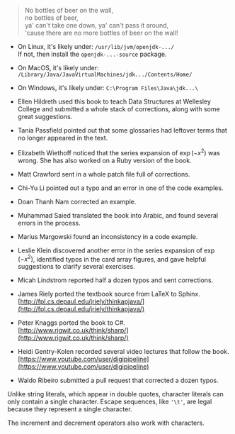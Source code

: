 > No bottles of beer on the wall,<br/>
> no bottles of beer,<br/>
> ya' can't take one down, ya' can't pass it around,<br/>
> 'cause there are no more bottles of beer on the wall!




*  On Linux, it's likely under: `/usr/lib/jvm/openjdk-.../` <br/>If not, then install the `openjdk-...-source` package.
*  On MacOS, it's likely under: <br/> `/Library/Java/JavaVirtualMachines/jdk.../Contents/Home/`
*  On Windows, it's likely under: `C:\Program Files\Java\jdk...\`



*  Ellen Hildreth used this book to teach Data Structures at Wellesley College and submitted a whole stack of corrections, along with some great suggestions.
*  Tania Passfield pointed out that some glossaries had leftover terms that no longer appeared in the text.
*  Elizabeth Wiethoff noticed that the series expansion of $\exp(-x^2)$ was wrong. She has also worked on a Ruby version of the book.
*  Matt Crawford sent in a whole patch file full of corrections.
*  Chi-Yu Li pointed out a typo and an error in one of the code examples.
*  Doan Thanh Nam corrected an example.
*  Muhammad Saied translated the book into Arabic, and found several errors in the process.
*  Marius Margowski found an inconsistency in a code example.
*  Leslie Klein discovered another error in the series expansion of $\exp(-x^2)$, identified typos in the card array figures, and gave helpful suggestions to clarify several exercises.
*  Micah Lindstrom reported half a dozen typos and sent corrections.
*  James Riely ported the textbook source from LaTeX to Sphinx. <br/>[http://fpl.cs.depaul.edu/jriely/thinkapjava/](http://fpl.cs.depaul.edu/jriely/thinkapjava/)
*  Peter Knaggs ported the book to C\#. <br/>[http://www.rigwit.co.uk/think/sharp/](http://www.rigwit.co.uk/think/sharp/)
*  Heidi Gentry-Kolen recorded several video lectures that follow the book. <br/>[https://www.youtube.com/user/digipipeline](https://www.youtube.com/user/digipipeline)
*  Waldo Ribeiro submitted a pull request that corrected a dozen typos.

Unlike string literals, which appear in double quotes, character literals can only contain a single character. Escape sequences, like `'\t'`, are legal because they represent a single character.

The increment and decrement operators also work with characters.